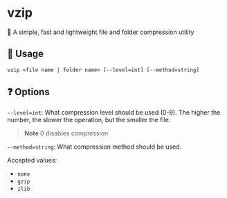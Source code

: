# vzip
📁 A simple, fast and lightweight file and folder compression utility

## 🏃 Usage
`vzip <file name | folder name> [--level=int] [--method=string]`

## ❓ Options
`--level=int`: What compression level should be used (0-9). The higher the number, the slower the operation, but the smaller the file.

> **Note** 0 disables compression

`--method=string`: What compression method should be used.

Accepted values:
  - `none`
  - `gzip`
  - `zlib`

